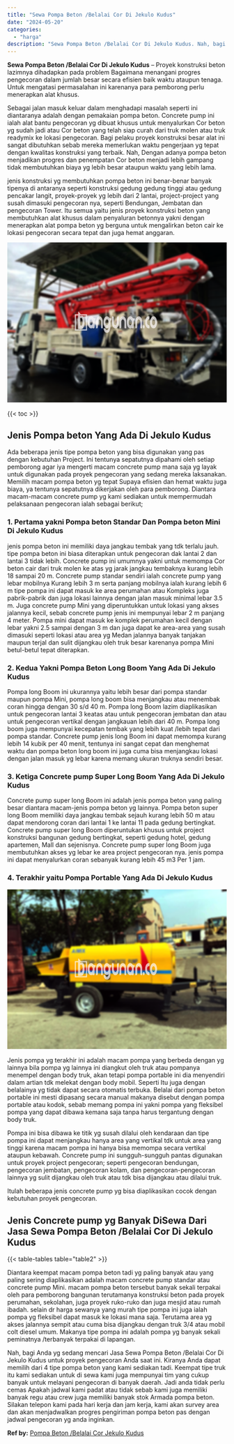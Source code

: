 ```yaml
---
title: "Sewa Pompa Beton /Belalai Cor Di Jekulo Kudus"
date: "2024-05-20"
categories: 
  - "harga"
description: "Sewa Pompa Beton /Belalai Cor Di Jekulo Kudus. Nah, bagi Anda yg sedang mencari Jasa Sewa Pompa Beton /Belalai Cor Di Jekulo Kudus untuk proyek pengecoran An..."
---
```


**Sewa Pompa Beton /Belalai Cor Di Jekulo Kudus** – Proyek konstruksi beton lazimnya dihadapkan pada problem Bagaimana menangani progres pengecoran dalam jumlah besar secara efisien baik waktu ataupun tenaga. Untuk mengatasi permasalahan ini karenanya para pemborong perlu menerapkan alat khusus.

Sebagai jalan masuk keluar dalam menghadapi masalah seperti ini diantaranya adalah dengan pemakaian pompa beton. Concrete pump ini ialah alat bantu pengecoran yg dibuat khusus untuk menyalurkan Cor beton yg sudah jadi atau Cor beton yang telah siap curah dari truk molen atau truk readymix ke lokasi pengecoran. Bagi pelaku proyek konstruksi besar alat ini sangat dibutuhkan sebab mereka memerlukan waktu pengerjaan yg tepat dengan kwalitas konstruksi yang terbaik. Nah, Dengan adanya pompa beton menjadikan progres dan penempatan Cor beton menjadi lebih gampang tidak membutuhkan biaya yg lebih besar ataupun waktu yang lebih lama.

jenis konstruksi yg membutuhkan pompa beton ini benar-benar banyak tipenya di antaranya seperti konstruksi gedung gedung tinggi atau gedung pencakar langit, proyek-proyek yg lebih dari 2 lantai, project-project yang susah dimasuki pengecoran nya, seperti Bendungan, Jembatan dan pengecoran Tower. Itu semua yaitu jenis proyek konstruksi beton yang membutuhkan alat khusus dalam penyaluran betonnya yakni dengan menerapkan alat pompa beton yg berguna untuk mengalirkan beton cair ke lokasi pengecoran secara tepat dan juga hemat anggaran.

![Sewa Pompa Beton /Belalai Cor Di Jekulo Kudus](/images/sewa-concrete-pump-38.png)

{{< toc >}}

## Jenis Pompa beton Yang Ada Di Jekulo Kudus

Ada beberapa jenis tipe pompa beton yang bisa digunakan yang pas dengan kebutuhan Project. Ini tentunya sepatutnya dipahami oleh setiap pemborong agar iya mengerti macam concrete pump mana saja yg layak untuk digunakan pada proyek pengecoran yang sedang mereka laksanakan. Memilih macam pompa beton yg tepat Supaya efisien dan hemat waktu juga biaya, ya tentunya sepatutnya dikerjakan oleh para pemborong. Diantara macam-macam concrete pump yg kami sediakan untuk mempermudah pelaksanaan pengecoran ialah sebagai berikut;

### 1\. Pertama yakni Pompa beton Standar Dan Pompa beton Mini Di Jekulo Kudus

jenis pompa beton ini memiliki daya jangkau tembak yang tdk terlalu jauh. tipe pompa beton ini biasa diterapkan untuk pengecoran dak lantai 2 dan lantai 3 tidak lebih. Concrete pump ini umumnya yakni untuk memompa Cor beton cair dari truk molen ke atas yg jarak jangkau tembaknya kurang lebih 18 sampai 20 m. Concrete pump standar sendiri ialah concrete pump yang lebar mobilnya Kurang lebih 3 m serta panjang mobilnya ialah kurang lebih 6 m tipe pompa ini dapat masuk ke area perumahan atau Kompleks juga pabrik-pabrik dan juga lokasi lainnya dengan jalan masuk minimal lebar 3.5 m. Juga concrete pump Mini yang diperuntukkan untuk lokasi yang akses jalannya kecil, sebab concrete pump jenis ini mempunyai lebar 2 m panjang 4 meter. Pompa mini dapat masuk ke komplek perumahan kecil dengan lebar yakni 2.5 sampai dengan 3 m dan juga dapat ke area-area yang susah dimasuki seperti lokasi atau area yg Medan jalannya banyak tanjakan maupun terjal dan sulit dijangkau oleh truk besar karenanya pompa Mini betul-betul tepat diterapkan.

### 2\. Kedua Yakni Pompa Beton Long Boom Yang Ada Di Jekulo Kudus

Pompa long Boom ini ukurannya yaitu lebih besar dari pompa standar maupun pompa Mini, pompa long boom bisa menjangkau atau menembak coran hingga dengan 30 s/d 40 m. Pompa long Boom lazim diaplikasikan untuk pengecoran lantai 3 keatas atau untuk pengecoran jembatan dan atau untuk pengecoran vertikal dengan jangkauan lebih dari 40 m. Pompa long boom juga mempunyai kecepatan tembak yang lebih kuat /lebih tepat dari pompa standar. Concrete pump jenis long Boom ini dapat memompa kurang lebih 14 kubik per 40 menit, tentunya ini sangat cepat dan menghemat waktu dan pompa beton long boom ini juga cuma bisa menjangkau lokasi dengan jalan masuk yg lebar karena memang ukuran truknya sendiri besar.

### 3\. Ketiga Concrete pump Super Long Boom Yang Ada Di Jekulo Kudus

Concrete pump super long Boom ini adalah jenis pompa beton yang paling besar diantara macam-jenis pompa beton yg lainnya. Pompa beton super long Boom memiliki daya jangkau tembak sejauh kurang lebih 50 m atau dapat mendorong coran dari lantai 1 ke lantai 11 pada gedung bertingkat. Concrete pump super long Boom diperuntukan khusus untuk project konstruksi bangunan gedung bertingkat, seperti gedung hotel, gedung apartemen, Mall dan sejenisnya. Concrete pump super long Boom juga membutuhkan akses yg lebar ke area project pengecoran nya. jenis pompa ini dapat menyalurkan coran sebanyak kurang lebih 45 m3 Per 1 jam.

### 4\. Terakhir yaitu Pompa Portable Yang Ada Di Jekulo Kudus

![Sewa Pompa Beton /Belalai Cor Di Jekulo Kudus](/images/sewa-concrete-pump-02.png)

Jenis pompa yg terakhir ini adalah macam pompa yang berbeda dengan yg lainnya bila pompa yg lainnya ini diangkut oleh truk atau pompanya menempel dengan body truk, akan tetapi pompa portable ini dia menyendiri dalam artian tdk melekat dengan body mobil. Seperti Itu juga dengan belalainya yg tidak dapat secara otomatis terbuka. Belalai dari pompa beton portable ini mesti dipasang secara manual makanya disebut dengan pompa portable atau kodok, sebab memang pompa ini yakni pompa yang fleksibel pompa yang dapat dibawa kemana saja tanpa harus tergantung dengan body truk.

Pompa ini bisa dibawa ke titik yg susah dilalui oleh kendaraan dan tipe pompa ini dapat menjangkau hanya area yang vertikal tdk untuk area yang tinggi karena macam pompa ini hanya bisa memompa secara vertikal ataupun kebawah. Concrete pump ini sungguh-sungguh pantas digunakan untuk proyek project pengecoran; seperti pengecoran bendungan, pengecoran jembatan, pengecoran kolam, dan pengecoran-pengecoran lainnya yg sulit dijangkau oleh truk atau tdk bisa dijangkau atau dilalui truk.

Itulah beberapa jenis concrete pump yg bisa diaplikasikan cocok dengan kebutuhan proyek pengecoran.

## Jenis Concrete pump yg Banyak DiSewa Dari Jasa Sewa Pompa Beton /Belalai Cor Di Jekulo Kudus

{{< table-tables table="table2" >}}

Diantara keempat macam pompa beton tadi yg paling banyak atau yang paling sering diaplikasikan adalah macam concrete pump standar atau concrete pump Mini. macam pompa beton tersebut banyak sekali terpakai oleh para pemborong bangunan terutamanya konstruksi beton pada proyek perumahan, sekolahan, juga proyek ruko-ruko dan juga mesjid atau rumah ibadah. selain dr harga sewanya yang murah tipe pompa ini juga ialah pompa yg fleksibel dapat masuk ke lokasi mana saja. Terutama area yg akses jalannya sempit atau cuma bisa dijangkau dengan truk 3/4 atau mobil colt diesel umum. Makanya tipe pompa ini adalah pompa yg banyak sekali peminatnya /terbanyak terpakai di lapangan.

Nah, bagi Anda yg sedang mencari Jasa Sewa Pompa Beton /Belalai Cor Di Jekulo Kudus untuk proyek pengecoran Anda saat ini. Kiranya Anda dapat memilih dari 4 tipe pompa beton yang kami sediakan tadi. Keempat tipe truk itu kami sediakan untuk di sewa kami juga mempunyai tim yang cukup banyak untuk melayani pengecoran di banyak daerah. Jadi anda tidak perlu cemas Apakah jadwal kami padat atau tidak sebab kami juga memiliki banyak regu atau crew juga memiliki banyak stok Armada pompa beton. Silakan telepon kami pada hari kerja dan jam kerja, kami akan survey area dan akan menjadwalkan progres pengiriman pompa beton pas dengan jadwal pengecoran yg anda inginkan.

**Ref by:** [Pompa Beton /Belalai Cor Jekulo Kudus](https://id.wikipedia.org/wiki/Pompa)
